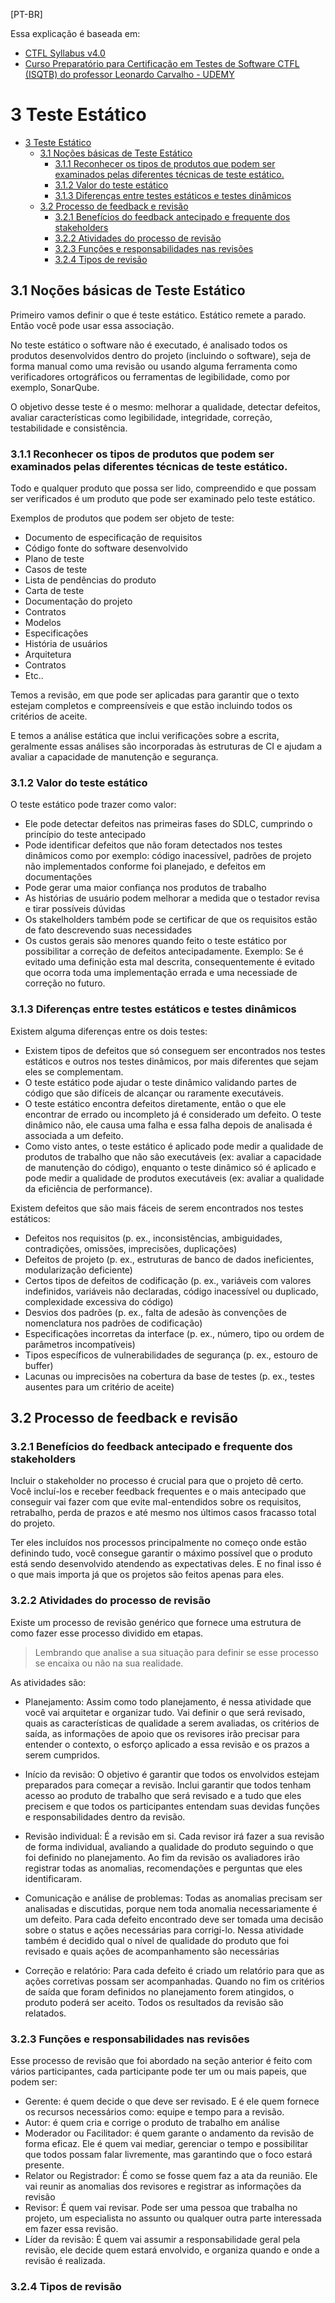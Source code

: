 [PT-BR]

Essa explicação é baseada em:

- [CTFL Syllabus v4.0](https://bstqb.online/docs/syllabus_ctfl_4.0br.pdf)
- [Curso Preparatório para Certificação em Testes de Software CTFL (ISQTB) do professor Leonardo Carvalho - UDEMY](https://www.udemy.com/course/preparatorio-ctfl/?couponCode=OF83024E)

# 3 Teste Estático

- [3 Teste Estático](#3-teste-estático)
  - [3.1 Noções básicas de Teste Estático](#31-noções-básicas-de-teste-estático)
    - [3.1.1 Reconhecer os tipos de produtos que podem ser examinados pelas diferentes técnicas de teste estático.](#311-reconhecer-os-tipos-de-produtos-que-podem-ser-examinados-pelas-diferentes-técnicas-de-teste-estático)
    - [3.1.2 Valor do teste estático](#312-valor-do-teste-estático)
    - [3.1.3 Diferenças entre testes estáticos e testes dinâmicos](#313-diferenças-entre-testes-estáticos-e-testes-dinâmicos)
  - [3.2 Processo de feedback e revisão](#32-processo-de-feedback-e-revisão)
    - [3.2.1 Benefícios do feedback antecipado e frequente dos stakeholders](#321-benefícios-do-feedback-antecipado-e-frequente-dos-stakeholders)
    - [3.2.2 Atividades do processo de revisão](#322-atividades-do-processo-de-revisão)
    - [3.2.3 Funções e responsabilidades nas revisões](#323-funções-e-responsabilidades-nas-revisões)
    - [3.2.4 Tipos de revisão](#324-tipos-de-revisão)


## 3.1 Noções básicas de Teste Estático 

Primeiro vamos definir o que é teste estático. Estático remete a parado. Então você pode usar essa associação.

No teste estático o software não é executado, é analisado todos os produtos desenvolvidos dentro do projeto (incluindo o software), seja de forma manual como uma revisão ou usando alguma ferramenta como verificadores ortográficos ou ferramentas de legibilidade, como por exemplo, SonarQube.

O objetivo desse teste é o mesmo: melhorar a qualidade, detectar defeitos, avaliar características como legibilidade, integridade, correção, testabilidade e consistência. 


### 3.1.1 Reconhecer os tipos de produtos que podem ser examinados pelas diferentes técnicas de teste estático.

Todo e qualquer produto que possa ser lido, compreendido e que possam ser verificados é um produto que pode ser examinado pelo teste estático.

Exemplos de produtos que podem ser objeto de teste:
- Documento de especificação de requisitos
- Código fonte do software desenvolvido
- Plano de teste
- Casos de teste
- Lista de pendências do produto
- Carta de teste
- Documentação do projeto
- Contratos
- Modelos
- Especificações
- História de usuários
- Arquitetura
- Contratos
- Etc..


Temos a revisão, em que pode ser aplicadas para garantir que o texto estejam completos e compreensíveis e que estão incluindo todos os critérios de aceite. 

E temos a análise estática que inclui verificações sobre a escrita, geralmente essas análises são incorporadas às estruturas de CI e ajudam a avaliar a capacidade de manutenção e segurança.


### 3.1.2 Valor do teste estático

O teste estático pode trazer como valor:

- Ele pode detectar defeitos nas primeiras fases do SDLC, cumprindo o princípio do teste antecipado
- Pode identificar defeitos que não foram detectados nos testes dinâmicos como por exemplo: código inacessível, padrões de projeto não implementados conforme foi planejado, e defeitos em documentações
- Pode gerar uma maior confiança nos produtos de trabalho
- As histórias de usuário podem melhorar a medida que o testador revisa e tirar possíveis dúvidas
- Os stakelholders também pode se certificar de que os requisitos estão de fato descrevendo suas necessidades 
- Os custos gerais são menores quando feito o teste estático por possibilitar a correção de defeitos antecipadamente. Exemplo: Se é evitado uma definição esta mal descrita, consequentemente é evitado que ocorra toda uma implementação errada e uma necessiade de correção no futuro.


### 3.1.3 Diferenças entre testes estáticos e testes dinâmicos

Existem alguma diferenças entre os dois testes:

- Existem tipos de defeitos que só conseguem ser encontrados nos testes estáticos e outros nos testes dinâmicos, por mais diferentes que sejam eles se complementam.
- O teste estático pode ajudar o teste dinâmico validando partes de código que são difíceis de alcançar ou raramente executáveis.
- O teste estático encontra defeitos diretamente, então o que ele encontrar de errado ou incompleto já é considerado um defeito. O teste dinâmico não, ele causa uma falha e essa falha depois de analisada é associada a um defeito.
- Como visto antes, o teste estático é aplicado pode medir a qualidade de produtos de trabalho que não são executáveis (ex: avaliar a capacidade de manutenção do código), enquanto o teste dinâmico só é aplicado e pode medir a qualidade de produtos executáveis (ex: avaliar a qualidade da eficiência de performance).

Existem defeitos que são mais fáceis de serem encontrados nos testes estáticos:

- Defeitos nos requisitos (p. ex., inconsistências, ambiguidades, contradições, omissões, imprecisões, duplicações)
- Defeitos de projeto (p. ex., estruturas de banco de dados ineficientes, modularização deficiente)
- Certos tipos de defeitos de codificação (p. ex., variáveis com valores indefinidos, variáveis não declaradas, código inacessível ou duplicado, complexidade excessiva do código)
- Desvios dos padrões (p. ex., falta de adesão às convenções de nomenclatura nos padrões de codificação)
- Especificações incorretas da interface (p. ex., número, tipo ou ordem de parâmetros incompatíveis)
- Tipos específicos de vulnerabilidades de segurança (p. ex., estouro de buffer)
- Lacunas ou imprecisões na cobertura da base de testes (p. ex., testes ausentes para um critério de aceite)


## 3.2 Processo de feedback e revisão

### 3.2.1 Benefícios do feedback antecipado e frequente dos stakeholders

Incluir o stakeholder no processo é crucial para que o projeto dê certo. Você incluí-los e receber feedback frequentes e o mais antecipado que conseguir vai fazer com que evite mal-entendidos sobre os requisitos, retrabalho, perda de prazos e até mesmo nos últimos casos fracasso total do projeto. 

Ter eles incluídos nos processos principalmente no começo onde estão definindo tudo, você consegue garantir o máximo possível que o produto está sendo desenvolvido atendendo as expectativas deles. E no final isso é o que mais importa já que os projetos são feitos apenas para eles.


### 3.2.2 Atividades do processo de revisão

Existe um processo de revisão genérico que fornece uma estrutura de como fazer esse processo dividido em etapas.

> Lembrando que analise a sua situação para definir se esse processo se encaixa ou não na sua realidade.

As atividades são:

- Planejamento: Assim como todo planejamento, é nessa atividade que você vai arquitetar e organizar tudo. Vai definir o que será revisado, quais as características de qualidade a serem avaliadas, os critérios de saída, as informações de apoio que os revisores irão precisar para entender o contexto, o esforço aplicado a essa revisão e os prazos a serem cumpridos.

- Início da revisão: O objetivo é garantir que todos os envolvidos estejam preparados para começar a revisão. Inclui garantir que todos tenham acesso ao produto de trabalho que será revisado e a tudo que eles precisem e que todos os participantes entendam suas devidas funções e responsabilidades dentro da revisão.

- Revisão individual: É a revisão em si. Cada revisor irá fazer a sua revisão de forma individual, avaliando a qualidade do produto seguindo o que foi definido no planejamento. Ao fim da revisão os avaliadores irão registrar todas as anomalias, recomendações e perguntas que eles identificaram.

- Comunicação e análise de problemas: Todas as anomalias precisam ser analisadas e discutidas, porque nem toda anomalia necessariamente é um defeito. Para cada defeito encontrado deve ser tomada uma decisão sobre o status e ações necessárias para corrigi-lo. Nessa atividade também é decidido qual o nível de qualidade do produto que foi revisado e quais ações de acompanhamento são necessárias

- Correção e relatório: Para cada defeito é criado um relatório para que as ações corretivas possam ser acompanhadas. Quando no fim os critérios de saída que foram definidos no planejamento forem atingidos, o produto poderá ser aceito. Todos os resultados da revisão são relatados.


### 3.2.3 Funções e responsabilidades nas revisões

Esse processo de revisão que foi abordado na seção anterior é feito com vários participantes, cada participante pode ter um ou mais papeis, que podem ser:

- Gerente: é quem decide o que deve ser revisado. E é ele quem fornece os recursos necessários como: equipe e tempo para a revisão.
- Autor: é quem cria e corrige o produto de trabalho em análise
- Moderador ou Facilitador: é quem garante o andamento da revisão de forma eficaz. Ele é quem vai mediar, gerenciar o tempo e possibilitar que todos possam falar livremente, mas garantindo que o foco estará presente.
- Relator ou Registrador: É como se fosse quem faz a ata da reunião. Ele vai reunir as anomalias dos revisores e registrar as informações da revisão
- Revisor: É quem vai revisar. Pode ser uma pessoa que trabalha no projeto, um especialista no assunto ou qualquer outra parte interessada em fazer essa revisão.
- Líder da revisão: É quem vai assumir a responsabilidade geral pela revisão, ele decide quem estará envolvido, e organiza quando e onde a revisão é realizada.




### 3.2.4 Tipos de revisão